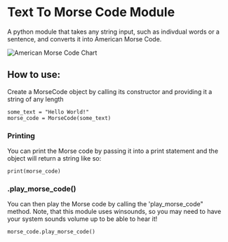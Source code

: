 # Text To Morse Code Module
A python module that takes any string input, such as indivdual words or a sentence, and converts it into American Morse Code.

![American Morse Code Chart](https://m.media-amazon.com/images/I/61fSbU2U1NL._AC_UF894,1000_QL80_.jpg)

## How to use:
Create a MorseCode object by calling its constructor and providing it a string of any length

```
some_text = "Hello World!"
morse_code = MorseCode(some_text)
```

### Printing
You can print the Morse code by passing it into a print statement and the object will return a string like so:
```
print(morse_code)
```

### .play_morse_code()
You can then play the Morse code by calling the 'play_morse_code" method. Note, that this module uses winsounds, so you may need to have your system sounds volume up to be able to hear it!
```
morse_code.play_morse_code()
```
